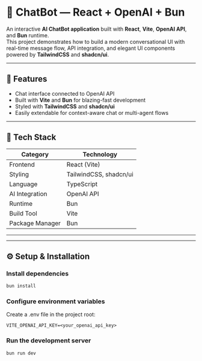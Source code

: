 # 💬 ChatBot — React + OpenAI + Bun

An interactive **AI ChatBot application** built with **React**, **Vite**, **OpenAI API**, and **Bun** runtime.  
This project demonstrates how to build a modern conversational UI with real-time message flow, API integration, and
elegant UI components powered by **TailwindCSS** and **shadcn/ui**.

---

## 🚀 Features

- Chat interface connected to OpenAI API
- Built with **Vite** and **Bun** for blazing-fast development
- Styled with **TailwindCSS** and **shadcn/ui**
- Easily extendable for context-aware chat or multi-agent flows

---

## 🧱 Tech Stack

| Category        | Technology             |
|-----------------|------------------------|
| Frontend        | React (Vite)           |
| Styling         | TailwindCSS, shadcn/ui |
| Language        | TypeScript             |
| AI Integration  | OpenAI API             |
| Runtime         | Bun                    |
| Build Tool      | Vite                   |
| Package Manager | Bun                    |

---

---

## ⚙️ Setup & Installation

### Install dependencies

```bash
bun install
```

### Configure environment variables

Create a .env file in the project root:

```
VITE_OPENAI_API_KEY=<your_openai_api_key>
```

### Run the development server

```bash
bun run dev
```